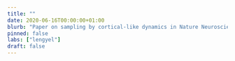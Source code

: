 ```yaml
---
title: ""
date: 2020-06-16T00:00:00+01:00
blurb: "Paper on sampling by cortical-like dynamics in Nature Neuroscience is accepted"
pinned: false
labs: ["lengyel"]
draft: false
---
```

